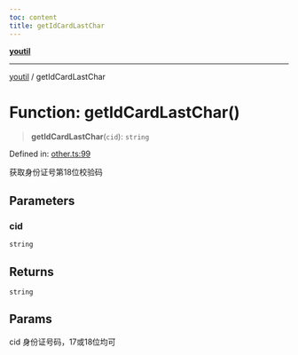 ```yaml
---
toc: content
title: getIdCardLastChar
---
```

[**youtil**](../README.md)

***

[youtil](../globals.md) / getIdCardLastChar

# Function: getIdCardLastChar()

> **getIdCardLastChar**(`cid`): `string`

Defined in: [other.ts:99](https://github.com/sxei/youtil/blob/b47ef7b1757ff0687608f2a4a60408b636b14d73/src/other.ts#L99)

获取身份证号第18位校验码

## Parameters

### cid

`string`

## Returns

`string`

## Params

cid 身份证号码，17或18位均可
